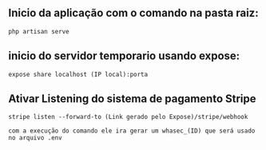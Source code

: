 ## Inicio da aplicação com o comando na pasta raiz:
    php artisan serve

## inicio do servidor temporario usando expose:
    expose share localhost (IP local):porta

## Ativar Listening do sistema de pagamento Stripe
    stripe listen --forward-to (Link gerado pelo Expose)/stripe/webhook

    com a execução do comando ele ira gerar um whasec_(ID) que será usado no arquivo .env
